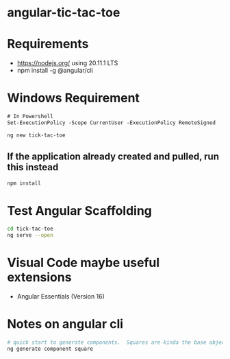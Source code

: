 # angular-tic-tac-toe

# Requirements
* https://nodejs.org/ using 20.11.1 LTS
* npm install -g @angular/cli

# Windows Requirement
```ps
# In Powershell
Set-ExecutionPolicy -Scope CurrentUser -ExecutionPolicy RemoteSigned
```

```sh
ng new tick-tac-toe
```

## If the application already created and pulled, run this instead
```sh
npm install
```

# Test Angular Scaffolding
```sh
cd tick-tac-toe
ng serve --open
```

# Visual Code maybe useful extensions
* Angular Essentials (Version 16)

# Notes on angular cli
```sh
# quick start to generate components.  Squares are kinda the base object in tick tac toe
ng generate component square
```